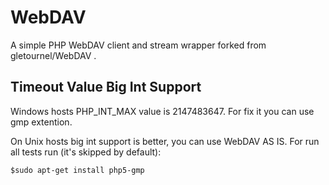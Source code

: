 WebDAV
======

A simple PHP WebDAV client and stream wrapper forked from gletournel/WebDAV
.

## Timeout Value Big Int Support

Windows hosts PHP_INT_MAX value is 2147483647. For fix it you can use gmp extention.  

On Unix hosts big int support is better, you can use WebDAV AS IS.
For run all tests run (it's skipped by default):

	$sudo apt-get install php5-gmp
